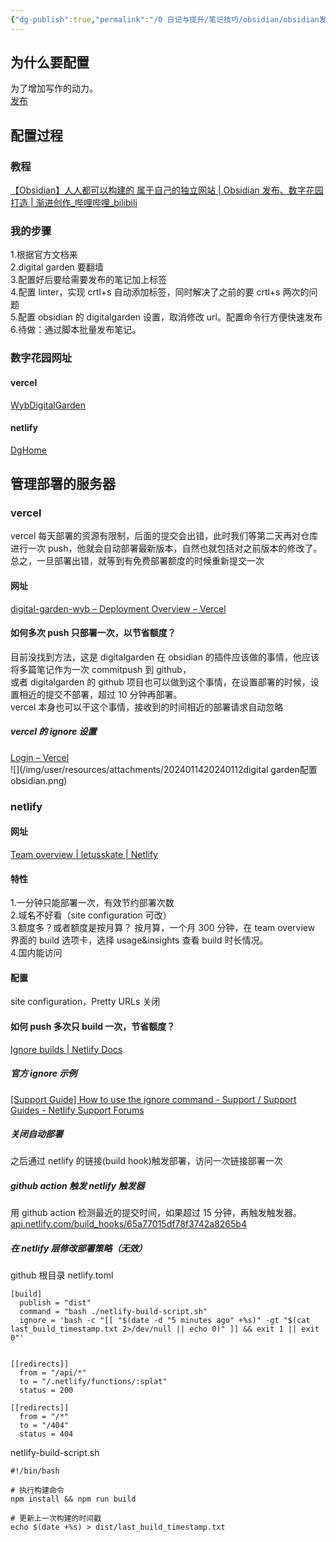 ```yaml
---
{"dg-publish":true,"permalink":"/0 日记与提升/笔记技巧/obsidian/obsidian发布/20240112digital garden配置obsidian/","title":"20240112digital garden配置obsidian"}
---
```



## 为什么要配置
为了增加写作的动力。  
[发布](../../发布.md)
## 配置过程
### 教程
[【Obsidian】人人都可以构建的 属于自己的独立网站 | Obsidian 发布、数字花园打造 | 渐进创作\_哔哩哔哩\_bilibili](https://www.bilibili.com/video/BV1HF411173m/?spm_id_from=333.1007.tianma.4-3-13.click&vd_source=20cb3e7c6ad3d64f0eb2d763ff005080)
### 我的步骤
1.根据官方文档来  
2.digital garden 要翻墙  
3.配置好后要给需要发布的笔记加上标签  
4.配置 linter，实现 crtl+s 自动添加标签，同时解决了之前的要 crtl+s 两次的问题  
5.配置 obsidian 的 digitalgarden 设置，取消修改 url。配置命令行方便快速发布  
6.待做：通过脚本批量发布笔记。
### 数字花园网址
#### vercel
[WybDigitalGarden](https://digital-garden-wyb.vercel.app/)  
#### netlify
[DgHome](https://wyb-blog.netlify.app/)
## 管理部署的服务器
###  vercel 
vercel 每天部署的资源有限制，后面的提交会出错，此时我们等第二天再对仓库进行一次 push，他就会自动部署最新版本，自然也就包括对之前版本的修改了。  
总之，一旦部署出错，就等到有免费部署额度的时候重新提交一次
#### 网址
[digital-garden-wyb – Deployment Overview – Vercel](https://vercel.com/wangyubos-projects-007ecc20/digital-garden-wyb/5G4Sw6bj97Qg8hLdzCSgHmpQZMrc)
#### 如何多次 push 只部署一次，以节省额度？
目前没找到方法，这是 digitalgarden 在 obsidian 的插件应该做的事情，他应该将多篇笔记作为一次 commitpush 到 github，  
或者 digitalgarden 的 github 项目也可以做到这个事情，在设置部署的时候，设置相近的提交不部署，超过 10 分钟再部署。  
vercel 本身也可以干这个事情，接收到的时间相近的部署请求自动忽略
##### vercel 的 ignore 设置
[Login – Vercel](https://vercel.com/wangyubos-projects-007ecc20/digital-garden-wyb/settings/git)  
![](/img/user/resources/attachments/2024011420240112digital garden配置obsidian.png)
### netlify
#### 网址
[Team overview | letusskate | Netlify](https://app.netlify.com/teams/letusskate/overview)
#### 特性
1.一分钟只能部署一次，有效节约部署次数  
2.域名不好看（site configuration 可改）  
3.额度多？或者额度是按月算？  按月算，一个月 300 分钟，在 team overview 界面的 build 选项卡，选择 usage&insights 查看 build 时长情况。  
4.国内能访问
#### 配置
site configuration，Pretty URLs 关闭
#### 如何 push 多次只 build 一次，节省额度？
[Ignore builds | Netlify Docs](https://docs.netlify.com/configure-builds/ignore-builds/)
##### 官方 ignore 示例
[[Support Guide] How to use the ignore command - Support / Support Guides - Netlify Support Forums](https://answers.netlify.com/t/support-guide-how-to-use-the-ignore-command/37517)
##### 关闭自动部署
之后通过 netlify 的链接(build hook)触发部署，访问一次链接部署一次
##### github action 触发 netlify 触发器
用 github action 检测最近的提交时间，如果超过 15 分钟，再触发触发器。
[api.netlify.com/build\_hooks/65a77015df78f3742a8265b4](https://api.netlify.com/build_hooks/65a77015df78f3742a8265b4)
##### 在 netlify 层修改部署策略（无效）
github 根目录 netlify.toml
```
[build]
  publish = "dist"
  command = "bash ./netlify-build-script.sh"
  ignore = 'bash -c "[[ "$(date -d "5 minutes ago" +%s)" -gt "$(cat last_build_timestamp.txt 2>/dev/null || echo 0)" ]] && exit 1 || exit 0"'
  

[[redirects]]
  from = "/api/*"
  to = "/.netlify/functions/:splat"
  status = 200

[[redirects]]
  from = "/*"
  to = "/404"
  status = 404
```
netlify-build-script.sh
```
#!/bin/bash

# 执行构建命令
npm install && npm run build

# 更新上一次构建的时间戳
echo $(date +%s) > dist/last_build_timestamp.txt
```